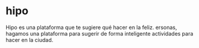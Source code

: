 hipo
====

Hipo es una plataforma que te sugiere qué hacer en la feliz. ersonas, hagamos una plataforma para sugerir de forma inteligente actividades para hacer en la ciudad.
